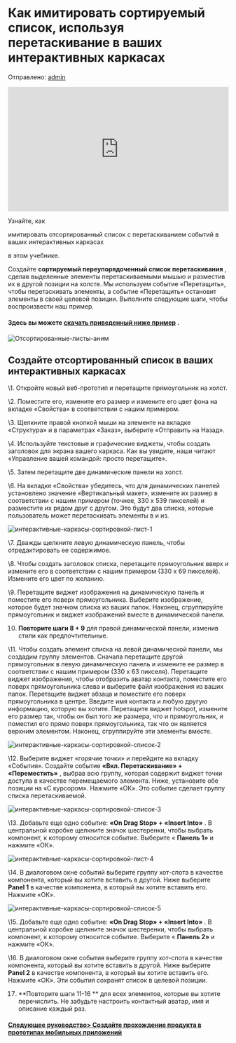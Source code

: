 # Как имитировать сортируемый список, используя перетаскивание в ваших интерактивных каркасах

Отправлено: [admin](https://www.justinmind.com/support/author/admin/)



<div style="position:relative;height:0;padding-bottom:56.25%"><iframe src="https://www.youtube.com/embed/VosiYgLgZ_k?ecver=2" width="640" height="360" frameborder="0" style="position:absolute;width:100%;height:100%;left:0" allowfullscreen></iframe></div>







Узнайте, как 

имитировать отсортированный список с перетаскиванием событий в ваших интерактивных каркасах

  в этом учебнике.

Создайте **сортируемый переупорядоченный список перетаскивания**  , сделав выделенные элементы перетаскиваемыми мышью и разместив их в другой позиции на холсте. Мы используем событие «Перетащить», чтобы перетаскивать элементы, а событие «Перетащить» остановит элементы в своей целевой позиции. Выполните следующие шаги, чтобы воспроизвести наш пример.

#### Здесь вы можете [скачать приведенный ниже пример](http://d2ld3he4yll0xl.cloudfront.net/examples/Sortable-List-drag-and-drop.vp) .

 

![Отсортированные-листы-аним](https://diypm8fk7dlz0.cloudfront.net/support/wp-content/uploads/2016/07/Sorted-lists-anim.gif)

## Создайте отсортированный список в ваших интерактивных каркасах

\1. Откройте новый веб-прототип и перетащите прямоугольник на холст.

\2. Поместите его, измените его размер и измените его цвет фона на вкладке «Свойства» в соответствии с нашим примером.

\3. Щелкните правой кнопкой мыши на элементе на вкладке «Структура» и в параметрах «Заказ», выберите «Отправить на Назад».

\4. Используйте текстовые и графические виджеты, чтобы создать заголовок для экрана вашего каркаса. Как вы увидите, наши читают «Управление вашей командой: просто перетащите».

\5. Затем перетащите две динамические панели на холст.

\6. На вкладке «Свойства» убедитесь, что для динамических панелей установлено значение «Вертикальный макет», измените их размер в соответствии с нашим примером (точнее, 330 х 539 пикселей) и разместите их рядом друг с другом. Это будут два списка, которые пользователь может перетаскивать элементы в и из.

![интерактивные-каркасы-сортировкой-лист-1](https://diypm8fk7dlz0.cloudfront.net/support/wp-content/uploads/2016/07/interactive-wireframes-sortable-list-1.png)

\7. Дважды щелкните левую динамическую панель, чтобы отредактировать ее содержимое.

\8. Чтобы создать заголовок списка, перетащите прямоугольник вверх и измените его в соответствии с нашим примером (330 x 69 пикселей). Измените его цвет по желанию.

\9. Перетащите виджет изображения на динамическую панель и поместите его поверх прямоугольника. Выберите изображение, которое будет значком списка из ваших папок. Наконец, сгруппируйте прямоугольник и виджет изображений вместе в динамической панели.

10. **Повторите шаги 8 + 9** для правой динамической панели, изменив стили как предпочтительные.

\11. Чтобы создать элемент списка на левой динамической панели, мы создадим группу элементов. Сначала перетащите другой прямоугольник в левую динамическую панель и измените ее размер в соответствии с нашим примером (330 х 63 пикселя). Перетащите виджет изображения, чтобы отобразить аватар контакта, поместите его поверх прямоугольника слева и выберите файл изображения из ваших папок. Перетащите виджет абзаца и поместите его поверх прямоугольника в центре. Введите имя контакта и любую другую информацию, которую вы хотите. Перетащите виджет hotspot, измените его размер так, чтобы он был того же размера, что и прямоугольник, и поместил его прямо поверх прямоугольника, так что он является верхним элементом. Наконец, сгруппируйте эти элементы вместе.

![интерактивные-каркасы-сортировкой-список-2](https://diypm8fk7dlz0.cloudfront.net/support/wp-content/uploads/2016/07/interactive-wireframes-sortable-list-2.png)

\12. Выберите виджет «горячие точки» и перейдите на вкладку «События». Создайте событие **«Вкл. Перетаскивание» + «Переместить»** , выбрав всю группу, которая содержит виджет точки доступа в качестве перемещаемого элемента. Ниже, установите обе позиции на «С курсором». Нажмите «ОК». Это событие сделает группу списка перетаскиваемой.

![интерактивные-каркасы-сортировкой-список-3](https://diypm8fk7dlz0.cloudfront.net/support/wp-content/uploads/2016/07/interactive-wireframes-sortable-list-3.png)

\13. Добавьте еще одно событие: **«On Drag Stop» + «Insert Into»** . В центральной коробке щелкните значок шестеренки, чтобы выбрать компонент, к которому относится событие. Выберите « **Панель 1»** и нажмите «ОК».

![интерактивные-каркасы-сортировкой-лист-4](https://diypm8fk7dlz0.cloudfront.net/support/wp-content/uploads/2016/07/interactive-wireframes-sortable-list-4.png)

\14. В диалоговом окне событий выберите группу хот-спота в качестве компонента, который вы хотите вставить в другой. Ниже выберите **Panel 1** в качестве компонента, в который вы хотите вставить его. Нажмите «ОК».

![интерактивные-каркасы-сортировкой-список-5](https://diypm8fk7dlz0.cloudfront.net/support/wp-content/uploads/2016/07/interactive-wireframes-sortable-list-5.png)

\15. Добавьте еще одно событие:  **«On Drag Stop» + «Insert Into»** . В центральной коробке щелкните значок шестеренки, чтобы выбрать компонент, к которому относится событие. Выберите « **Панель 2»**  и нажмите «ОК».

\16. В диалоговом окне события выберите группу хот-спота в качестве компонента, который вы хотите вставить в другой. Ниже выберите **Panel 2** в качестве компонента, в который вы хотите вставить его. Нажмите «ОК». Эти события сохранят список в целевой позиции.

17. **Повторите шаги 11-16 ** для всех элементов, которые вы хотите перечислить. Не забудьте настроить контактный аватар, имя и описание каждый раз.

 

#### [Следующее руководство> Создайте прохождение продукта в прототипах мобильных приложений](https://www.justinmind.com/support/create-a-product-walkthrough-in-your-mobile-app-prototypes/)